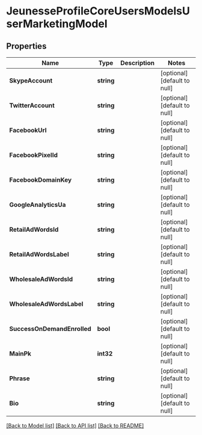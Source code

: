 # JeunesseProfileCoreUsersModelsUserMarketingModel

## Properties
Name | Type | Description | Notes
------------ | ------------- | ------------- | -------------
**SkypeAccount** | **string** |  | [optional] [default to null]
**TwitterAccount** | **string** |  | [optional] [default to null]
**FacebookUrl** | **string** |  | [optional] [default to null]
**FacebookPixelId** | **string** |  | [optional] [default to null]
**FacebookDomainKey** | **string** |  | [optional] [default to null]
**GoogleAnalyticsUa** | **string** |  | [optional] [default to null]
**RetailAdWordsId** | **string** |  | [optional] [default to null]
**RetailAdWordsLabel** | **string** |  | [optional] [default to null]
**WholesaleAdWordsId** | **string** |  | [optional] [default to null]
**WholesaleAdWordsLabel** | **string** |  | [optional] [default to null]
**SuccessOnDemandEnrolled** | **bool** |  | [optional] [default to null]
**MainPk** | **int32** |  | [optional] [default to null]
**Phrase** | **string** |  | [optional] [default to null]
**Bio** | **string** |  | [optional] [default to null]

[[Back to Model list]](../README.md#documentation-for-models) [[Back to API list]](../README.md#documentation-for-api-endpoints) [[Back to README]](../README.md)


